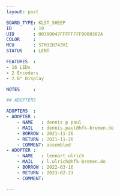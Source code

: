 ```yaml
---
layout: post

BOARD_TYPE: KLST_SHEEP
ID        : 19
UID       : 00300047FFFFFFFF0000302A
COLOR     : 
MCU       : STM32H743VI
STATUS    : LENT

FEATURES  :
- 16 LEDs
- 2 Encoders
- 2.8" Display

NOTES     :

## ADOPTERS

ADOPTERS  :
- ADOPTER :
    - NAME   : dennis p paul
    - MAIL   : dennis.paul@hfk-bremen.de
    - BORROW : 2021-11-26
    - RETURN : 2021-11-26
    - COMMENT: assembled
- ADOPTER :
    - NAME   : lennart ulrich
    - MAIL   : l.ulrich@hfk-bremen.de
    - BORROW : 2022-03-16
    - RETURN : 2023-02-23
    - COMMENT: 

---
```


